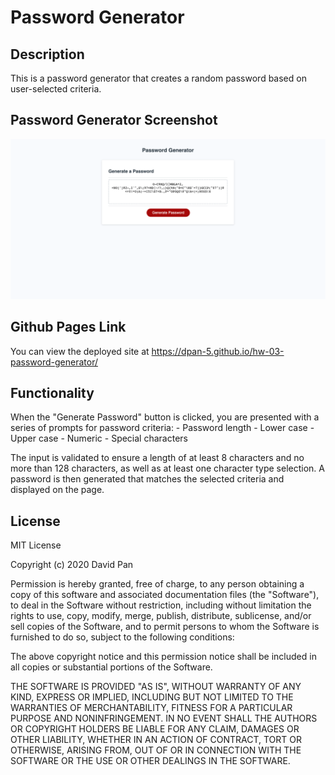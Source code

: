 # Password Generator

## Description 

This is a password generator that creates a random password based on user-selected criteria.

## Password Generator Screenshot
![Image of Screenshot](./assets/images/passgen.png)

## Github Pages Link

You can view the deployed site at https://dpan-5.github.io/hw-03-password-generator/

## Functionality

When the "Generate Password" button is clicked, you are presented with a series of prompts for password criteria:
    - Password length
    - Lower case
    - Upper case
    - Numeric
    - Special characters

The input is validated to ensure a length of at least 8 characters and no more than 128 characters, as well as at least one character type selection. A password is then generated that matches the selected criteria and displayed on the page.

## License

MIT License

Copyright (c) 2020 David Pan

Permission is hereby granted, free of charge, to any person obtaining a copy
of this software and associated documentation files (the "Software"), to deal
in the Software without restriction, including without limitation the rights
to use, copy, modify, merge, publish, distribute, sublicense, and/or sell
copies of the Software, and to permit persons to whom the Software is
furnished to do so, subject to the following conditions:

The above copyright notice and this permission notice shall be included in all
copies or substantial portions of the Software.

THE SOFTWARE IS PROVIDED "AS IS", WITHOUT WARRANTY OF ANY KIND, EXPRESS OR
IMPLIED, INCLUDING BUT NOT LIMITED TO THE WARRANTIES OF MERCHANTABILITY,
FITNESS FOR A PARTICULAR PURPOSE AND NONINFRINGEMENT. IN NO EVENT SHALL THE
AUTHORS OR COPYRIGHT HOLDERS BE LIABLE FOR ANY CLAIM, DAMAGES OR OTHER
LIABILITY, WHETHER IN AN ACTION OF CONTRACT, TORT OR OTHERWISE, ARISING FROM,
OUT OF OR IN CONNECTION WITH THE SOFTWARE OR THE USE OR OTHER DEALINGS IN THE
SOFTWARE.
